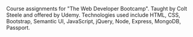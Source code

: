 Course assignments for "The Web Developer Bootcamp".  Taught by Colt Steele and offered by Udemy.  Technologies used include HTML, CSS, 
Bootstrap, Semantic UI, JavaScript, jQuery, Node, Express, MongoDB, Passport.

